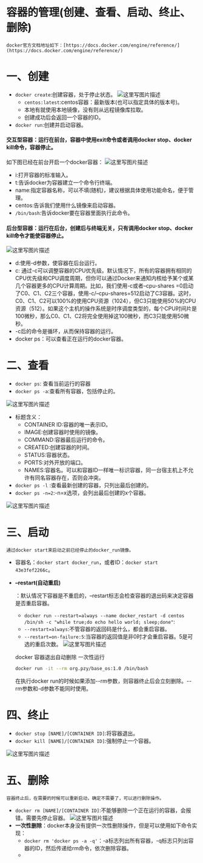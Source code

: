 # 容器的管理(创建、查看、启动、终止、删除)



```
docker官方文档地址如下：[https://docs.docker.com/engine/reference/](https://docs.docker.com/engine/reference/)
```

# 一、创建

- `docker create`:创建容器，处于停止状态。
  ![这里写图片描述](https://gcore.jsdelivr.net/gh/2234416233/myImage/img/20161231210148483)
  - `centos:latest`:centos容器：最新版本(也可以指定具体的版本号)。
  - 本地有就使用本地镜像，没有则从远程镜像库拉取。
  - 创建成功后会返回一个容器的ID。
- `docker run`:创建并启动容器。

#### **交互型容器**：运行在前台，容器中使用exit命令或者调用docker stop、docker kill命令，容器停止。

如下图已经在前台开启一个docker容器：
![这里写图片描述](https://gcore.jsdelivr.net/gh/2234416233/myImage/img/20161231212042513)

- i:打开容器的标准输入。
- t:告诉docker为容器建立一个命令行终端。
- name:指定容器名称，可以不填(随机)，建议根据具体使用功能命名，便于管理。
- centos:告诉我们使用什么镜像来启动容器。
- `/bin/bash`:告诉docker要在容器里面执行此命令。

#### **后台型容器**：运行在后台，创建后与终端无关，只有调用docker stop、docker kill命令才能使容器停止。

![这里写图片描述](https://gcore.jsdelivr.net/gh/2234416233/myImage/img/20161231220350172)

- d:使用-d参数，使容器在后台运行。
- c: 通过-c可以调整容器的CPU优先级。默认情况下，所有的容器拥有相同的CPU优先级和CPU调度周期，但你可以通过Docker来通知内核给予某个或某几个容器更多的CPU计算周期。比如，我们使用-c或者–cpu-shares =0启动了C0、C1、C2三个容器，使用-c/–cpu-shares=512启动了C3容器。这时，C0、C1、C2可以100%的使用CPU资源（1024），但C3只能使用50%的CPU资源（512）。如果这个主机的操作系统是时序调度类型的，每个CPU时间片是100微秒，那么C0、C1、C2将完全使用掉这100微秒，而C3只能使用50微秒。
- -c后的命令是循环，从而保持容器的运行。
- docker ps：可以查看正在运行的docker容器。

# 二、查看

- `docker ps`: 查看当前运行的容器
- `docker ps -a`:查看所有容器，包括停止的。

![这里写图片描述](https://gcore.jsdelivr.net/gh/2234416233/myImage/img/20170101114528710)

- 标题含义：
  - CONTAINER ID:容器的唯一表示ID。
  - IMAGE:创建容器时使用的镜像。
  - COMMAND:容器最后运行的命令。
  - CREATED:创建容器的时间。
  - STATUS:容器状态。
  - PORTS:对外开放的端口。
  - NAMES:容器名。可以和容器ID一样唯一标识容器，同一台宿主机上不允许有同名容器存在，否则会冲突。
- `docker ps -l` :查看最新创建的容器，只列出最后创建的。
- `docker ps -n=2`:-n=x选项，会列出最后创建的x个容器。

![这里写图片描述](https://gcore.jsdelivr.net/gh/2234416233/myImage/img/20170101120306755)

# 三、启动

```
通过docker start来启动之前已经停止的docker_run镜像。
```

- 容器名：`docker start docker_run`，或者ID：`docker start 43e3fef2266c`。

- **–restart(自动重启)**

  ：默认情况下容器是不重启的，–restart标志会检查容器的退出码来决定容器是否重启容器。

  - `docker run --restart=always --name docker_restart -d centos /bin/sh -c "while true;do echo hello world; sleep;done"`:
  - `--restart=always`:不管容器的返回码是什么，都会重启容器。
  - `--restart=on-failure:5`:当容器的返回值是非0时才会重启容器。5是可选的重启次数。
    ![这里写图片描述](https://gcore.jsdelivr.net/gh/2234416233/myImage/img/20170101123132838)
  
  
  
  docker 容器退出自动删除 一次性运行
  
  ```bash
  docker run -it --rm org.pzy/base_os:1.0 /bin/bash
  ```
  
  在执行docker run的时候如果添加--rm参数，则容器终止后会立刻删除。--rm参数和-d参数不能同时使用。

# 四、终止

- `docker stop [NAME]/[CONTAINER ID]`:将容器退出。
- `docker kill [NAME]/[CONTAINER ID]`:强制停止一个容器。

![这里写图片描述](https://gcore.jsdelivr.net/gh/2234416233/myImage/img/20170101134536736)

# 五、删除

```
容器终止后，在需要的时候可以重新启动，确定不需要了，可以进行删除操作。
```

- `docker rm [NAME]/[CONTAINER ID]`:不能够删除一个正在运行的容器，会报错。需要先停止容器。
  ![这里写图片描述](https://gcore.jsdelivr.net/gh/2234416233/myImage/img/20170101135105210)
- **一次性删除**：docker本身没有提供一次性删除操作，但是可以使用如下命令实现：
  - `docker rm 'docker ps -a -q'`：-a标志列出所有容器，-q标志只列出容器的ID，然后传递给rm命令，依次删除容器。
  - 
